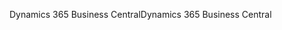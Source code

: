 <span data-ttu-id="e1815-101">Dynamics 365 Business Central</span><span class="sxs-lookup"><span data-stu-id="e1815-101">Dynamics 365 Business Central</span></span>
